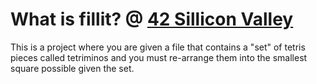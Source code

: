 # What is fillit? @ <a href = "https://www.42.us.org/">42 Sillicon Valley</a>
This is a project where you are given a file that contains a "set" of tetris pieces called tetriminos and you must re-arrange them into the smallest square possible given the set. 
